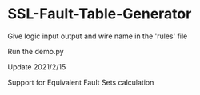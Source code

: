 # SSL-Fault-Table-Generator
Give logic input output and wire name in the 'rules' file

Run the demo.py

Update 2021/2/15

Support for Equivalent Fault Sets calculation

